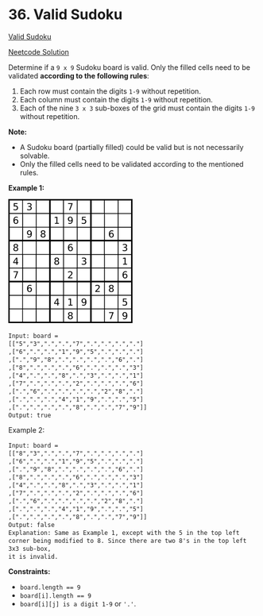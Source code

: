 # 36. Valid Sudoku

[Valid Sudoku](https://leetcode.com/problems/valid-sudoku/description/)

[Neetcode Solution](https://www.youtube.com/watch?v=TjFXEUCMqI8&pp=ygUVbmVldGNvZGUgdmFsaWQgc3Vkb2t1)

Determine if a `9 x 9` Sudoku board is valid. Only the filled cells need to be
validated <b>according to the following rules</b>:

1. Each row must contain the digits `1-9` without repetition.
2. Each column must contain the digits `1-9` without repetition.
3. Each of the nine `3 x 3` sub-boxes of the grid must contain the digits `1-9`
   without repetition.

**Note:**

- A Sudoku board (partially filled) could be valid but is not necessarily
  solvable.
- Only the filled cells need to be validated according to the mentioned rules.

**Example 1:**

<img src="./sudoku.svg.png" />

```
Input: board =
[["5","3",".",".","7",".",".",".","."]
,["6",".",".","1","9","5",".",".","."]
,[".","9","8",".",".",".",".","6","."]
,["8",".",".",".","6",".",".",".","3"]
,["4",".",".","8",".","3",".",".","1"]
,["7",".",".",".","2",".",".",".","6"]
,[".","6",".",".",".",".","2","8","."]
,[".",".",".","4","1","9",".",".","5"]
,[".",".",".",".","8",".",".","7","9"]]
Output: true
```

Example 2:

```
Input: board =
[["8","3",".",".","7",".",".",".","."]
,["6",".",".","1","9","5",".",".","."]
,[".","9","8",".",".",".",".","6","."]
,["8",".",".",".","6",".",".",".","3"]
,["4",".",".","8",".","3",".",".","1"]
,["7",".",".",".","2",".",".",".","6"]
,[".","6",".",".",".",".","2","8","."]
,[".",".",".","4","1","9",".",".","5"]
,[".",".",".",".","8",".",".","7","9"]]
Output: false
Explanation: Same as Example 1, except with the 5 in the top left
corner being modified to 8. Since there are two 8's in the top left 3x3 sub-box,
it is invalid.
```

**Constraints:**

- `board.length == 9`
- `board[i].length == 9`
- `board[i][j] is a digit 1-9` or `'.'`.
